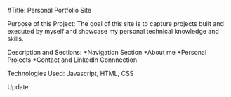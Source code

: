 #Title: Personal Portfolio Site

Purpose of this Project: 
The goal of this site is to capture projects built and executed by myself and showcase my personal technical knowledge and skills. 

Description and Sections:
*Navigation Section
*About me 
*Personal Projects
*Contact and LinkedIn Connnection


Technologies Used: Javascript, HTML, CSS

Update




